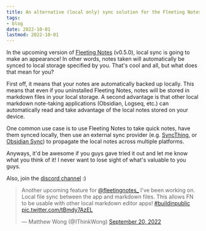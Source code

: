 ```yaml
---
title: An alternative (local only) sync solution for the Fleeting Notes App
tags:
- blog
date: 2022-10-01
lastmod: 2022-10-01
---
```


In the upcoming version of [Fleeting Notes](https://fleetingnotes.app/) (v0.5.0), local sync is going to make an appearance! In other words, notes taken will automatically be synced to local storage specified by you. That's cool and all, but what does that mean for you?

First off, it means that your notes are automatically backed up locally. This means that even if you uninstalled Fleeting Notes, notes will be stored in markdown files in your local storage. A second advantage is that other local markdown note-taking applications (Obsidian, Logseq, etc.) can automatically read and take advantage of the local notes stored on your device.

One common use case is to use Fleeting Notes to take quick notes, have them synced locally, then use an external sync provider (e.g. [SyncThing](https://syncthing.net/), or [Obsidian Sync](https://obsidian.md/sync)) to propagate the local notes across multiple platforms. 

Anyways, it'd be awesome if you guys gave tried it out and let me know what you think of it! I never want to lose sight of what's valuable to you guys.

Also, join the [discord channel](https://discord.gg/xrj6yuGNmx) :)

<blockquote class="twitter-tweet" data-theme="dark"><p lang="en" dir="ltr">Another upcoming feature for <a href="https://twitter.com/fleetingnotes_?ref_src=twsrc%5Etfw">@fleetingnotes_</a> I&#39;ve been working on. Local file sync between the app and markdown files. This allows FN to be usable with other local markdown editor apps! <a href="https://twitter.com/hashtag/buildinpublic?src=hash&amp;ref_src=twsrc%5Etfw">#buildinpublic</a> <a href="https://t.co/tBmdy7AzEL">pic.twitter.com/tBmdy7AzEL</a></p>&mdash; Matthew Wong (@IThinkWong) <a href="https://twitter.com/IThinkWong/status/1572221667006623746?ref_src=twsrc%5Etfw">September 20, 2022</a></blockquote> <script async src="https://platform.twitter.com/widgets.js" charset="utf-8"></script>
